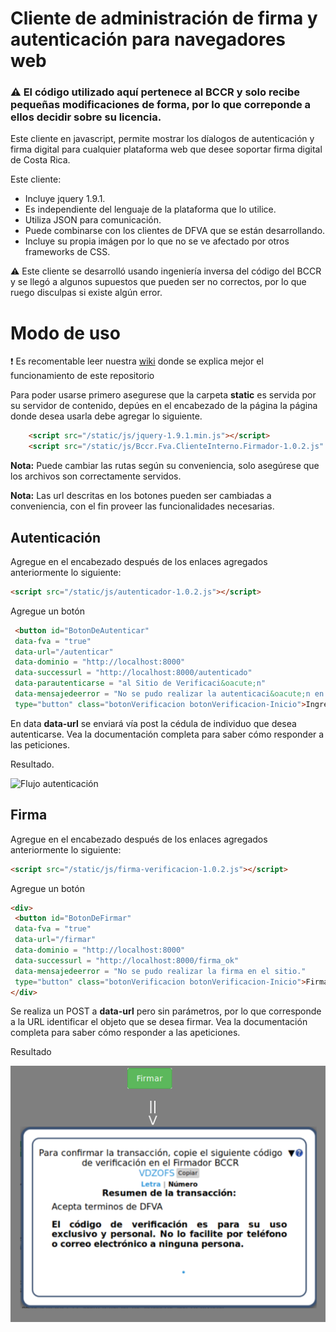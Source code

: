 # Cliente de administración de firma y autenticación para navegadores web

### :warning: El código utilizado aquí pertenece al BCCR y solo recibe pequeñas modificaciones de forma, por lo que correponde a ellos decidir sobre su licencia.

Este cliente en javascript, permite mostrar los díalogos de autenticación y firma digital para cualquier plataforma web que desee soportar firma digital de Costa Rica.

Este cliente:

* Incluye jquery 1.9.1.
* Es independiente del lenguaje de la plataforma que lo utilice.
* Utiliza JSON para comunicación.
* Puede combinarse con los clientes de DFVA que se están desarrollando.
* Incluye su propia imágen por lo que no se ve afectado por otros frameworks de CSS.

:warning: Este cliente se desarrolló usando ingeniería inversa del código del BCCR y se llegó a algunos supuestos que pueden ser no correctos, por lo que ruego disculpas si existe algún error.

# Modo de uso

 :exclamation: Es recomentable leer nuestra [wiki](https://github.com/luisza/dfva_html/wiki) donde se explica mejor el funcionamiento de este repositorio

Para poder usarse primero asegurese que la carpeta **static** es servida por su servidor de contenido, depúes en el encabezado de la página la página donde desea usarla debe agregar lo siguiente.

```html
    <script src="/static/js/jquery-1.9.1.min.js"></script>
    <script src="/static/js/Bccr.Fva.ClienteInterno.Firmador-1.0.2.js" type="text/javascript"></script>
```

**Nota:** Puede cambiar las rutas según su conveniencia, solo asegúrese que los archivos son correctamente servidos.

**Nota:** Las url descritas en los botones pueden ser cambiadas a conveniencia, con el fin proveer las funcionalidades necesarias.

## Autenticación 

Agregue en el encabezado después de los enlaces agregados anteriormente lo siguiente:

```html
<script src="/static/js/autenticador-1.0.2.js"></script>
```

Agregue un botón 

```html
 <button id="BotonDeAutenticar"
 data-fva = "true" 
 data-url="/autenticar" 
 data-dominio = "http://localhost:8000" 
 data-successurl = "http://localhost:8000/autenticado"
 data-parautenticarse = "al Sitio de Verificaci&oacute;n" 
 data-mensajedeerror = "No se pudo realizar la autenticaci&oacute;n en el sitio de verificaci&oacute;n."
 type="button" class="botonVerificacion botonVerificacion-Inicio">Ingresar</button>
```

En data **data-url** se enviará vía post la cédula de individuo que desea autenticarse.  Vea la documentación completa para saber cómo responder a las peticiones.

Resultado.

![Flujo autenticación](https://github.com/luisza/dfva_html/raw/master/pantallazos/Dialogo_autenticaci%C3%B3n.png)


## Firma

Agregue en el encabezado después de los enlaces agregados anteriormente lo siguiente:

```html
<script src="/static/js/firma-verificacion-1.0.2.js"></script>
```

Agregue un botón 

```html
<div>
 <button id="BotonDeFirmar"
 data-fva = "true" 
 data-url="/firmar"
 data-dominio = "http://localhost:8000" 
 data-successurl = "http://localhost:8000/firma_ok"
 data-mensajedeerror = "No se pudo realizar la firma en el sitio."
 type="button" class="botonVerificacion botonVerificacion-Inicio">Firmar</button>
</div>
```

Se realiza un POST a **data-url** pero sin parámetros, por lo que corresponde a la URL identificar el objeto que se desea firmar.  Vea la documentación completa para saber cómo responder a las apeticiones.

Resultado

![Flujo de firma](https://github.com/luisza/dfva_html/raw/master/pantallazos/Dialogo_firma.png)
